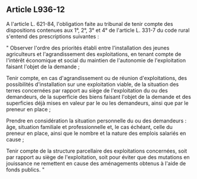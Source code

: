 Article L936-12
----
A l'article L. 621-84, l'obligation faite au tribunal de tenir compte des
dispositions contenues aux 1°, 2°, 3° et 4° de l'article L. 331-7 du code rural
s'entend des prescriptions suivantes :

" Observer l'ordre des priorités établi entre l'installation des jeunes
agriculteurs et l'agrandissement des exploitations, en tenant compte de
l'intérêt économique et social du maintien de l'autonomie de l'exploitation
faisant l'objet de la demande ;

Tenir compte, en cas d'agrandissement ou de réunion d'exploitations, des
possibilités d'installation sur une exploitation viable, de la situation des
terres concernées par rapport au siège de l'exploitation du ou des demandeurs,
de la superficie des biens faisant l'objet de la demande et des superficies déjà
mises en valeur par le ou les demandeurs, ainsi que par le preneur en place ;

Prendre en considération la situation personnelle du ou des demandeurs : âge,
situation familiale et professionnelle et, le cas échéant, celle du preneur en
place, ainsi que le nombre et la nature des emplois salariés en cause ;

Tenir compte de la structure parcellaire des exploitations concernées, soit par
rapport au siège de l'exploitation, soit pour éviter que des mutations en
jouissance ne remettent en cause des aménagements obtenus à l'aide de fonds
publics. "
